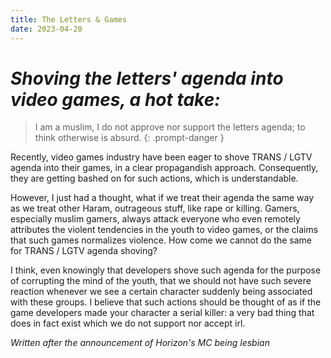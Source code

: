 ```yaml
---
title: The Letters & Games
date: 2023-04-20
---
```


# _Shoving the letters' agenda into video games, a hot take:_
> I am a muslim, I do not approve nor support the letters agenda; to think otherwise is absurd.
{: .prompt-danger }

Recently, video games industry have been eager to shove TRANS / LGTV agenda into their games, in a clear propagandish approach. Consequently, they are getting bashed on for such actions, which is understandable. 

However, I just had a thought, what if we treat their agenda the same way as we treat other Haram, outrageous stuff, like rape or killing. Gamers, especially muslim gamers, always attack everyone who even remotely attributes the violent tendencies in the youth to video games, or the claims that such games normalizes violence. How come we cannot do the same for TRANS / LGTV agenda shoving?

I think, even knowingly that developers shove such agenda for the purpose of corrupting the mind of the youth, that we should not have such severe reaction whenever we see a certain character suddenly being associated with these groups. I believe that such actions should be thought of as if the game developers made your character a serial killer: a very bad thing that does in fact exist which we do not support nor accept irl.

_Written after the announcement of Horizon's MC being lesbian_